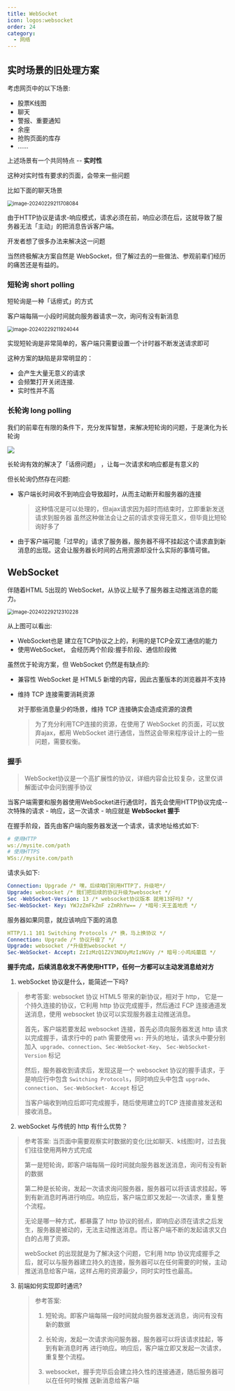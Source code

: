 ```yaml
---
title: WebSocket
icon: logos:websocket
order: 24
category:
  - 网络
---
```


## 实时场景的旧处理方案

考虑网页中的以下场景: 

- 股票K线图
- 聊天
- 警报、重要通知
- 余座
- 抢购页面的库存
- ......

上述场景有一个共同特点 -- **实时性**

这种对实时性有要求的页面，会带来一些问题

比如下面的聊天场景

<img src="../../../../src/.vuepress/public/assets/images/more-than-code/network/webSocket/image-20240229211708084.png" alt="image-20240229211708084" style="zoom:80%;" />

由于HTTP协议是请求-响应模式，请求必须在前，响应必须在后，这就导致了服务器无法「主动」的把消息告诉客户端。

开发者想了很多办法来解决这一问题

当然终极解决方案自然是 WebSocket，但了解过去的一些做法、参观前辈们经历的痛苦还是有益的。

### 短轮询 short polling

短轮询是一种「话痨式」的方式

客户端每隔一小段时间就向服务器请求一次，询问有没有新消息

<img src="../../../../src/.vuepress/public/assets/images/more-than-code/network/webSocket/image-20240229211924044.png" alt="image-20240229211924044" style="zoom:80%;" />

实现短轮询是非常简单的，客户端只需要设置一个计时器不断发送请求即可

这种方案的缺陷是非常明显的：

- 会产生大量无意义的请求
- 会频繁打开关闭连接.
- 实时性并不高

### 长轮询 long polling

我们的前辈在有限的条件下，充分发挥智慧，来解决短轮询的问题，于是演化为长轮询

![](../../../../src/.vuepress/public/assets/images/more-than-code/network/webSocket/image-20240229212111564.png)

长轮询有效的解决了「话痨问题」 ，让每一次请求和响应都是有意义的

但长轮询仍然存在问题:

- 客户端长时间收不到响应会导致超时，从而主动断开和服务器的连接

  > 这种情况是可以处理的，但ajax请求因为超时而结束时，立即重新发送请求到服务器
  > 虽然这种做法会让之前的请求变得无意义，但毕竟比短轮询好多了

- 由于客户端可能「过早的」请求了服务器，服务器不得不挂起这个请求直到新消息的出现。这会让服务器长时间的占用资源却没什么实际的事情可做。

## WebSocket

伴随着HTML 5出现的 WebSocket，从协议上赋予了服务器主动推送消息的能力。

<img src="../../../../src/.vuepress/public/assets/images/more-than-code/network/webSocket/image-20240229212310228.png" alt="image-20240229212310228" style="zoom:80%;" />

从上图可以看出:

- WebSocket也是 建立在TCP协议之上的，利用的是TCP全双工通信的能力
- 使用WebSocket， 会经历两个阶段:握手阶段、通信阶段微

虽然优于轮询方案，但 WebSocket 仍然是有缺点的:

- 兼容性
  WebSocket 是 HTML5 新增的内容，因此古董版本的浏览器并不支持

- 维持 TCP 连接需要消耗资源

  对于那些消息量少的场景，维持 TCP 连接确实会造成资源的浪费

  > 为了充分利用TCP连接的资源，在使用了 WebSocket 的页面，可以放弃ajax，都用 WebSocket 进行通信，当然这会带来程序设计上的一些问题，需要权衡。

### 握手

> WebSocket协议是一个高扩展性的协议，详细内容会比较复杂，这里仅讲解面试中会问到握手协议

当客户端需要和服务器使用WebSocket进行通信时，首先会使用HTTP协议完成--次特殊的请求 - 响应，这一次请求 - 响应就是 **WebSocket 握手**

在握手阶段，首先由客户端向服务器发送一个请求，请求地址格式如下:
````yaml
# 使用HTTP
ws://mysite.com/path
# 使用HTTPS 
WSs://mysite.com/path
````

请求头如下:

````yaml
Connection: Upgrade /* 嘿，后续咱们别用HTTP了，升级吧*/
Upgrade: websocket /* 我们把后续的协议升级为websocket */
Sec -WebSocket-Version: 13 /* websocket协议版本 就用13好吗? */
Sec-WebSocket- Key: YWJzZmFkZmF zZmRhYw== / *暗号:天王盖地虎 */
````

服务器如果同意，就应该响应下面的消息

````yaml
HTTP/1.1 101 Switching Protocols /* 换，马上换协议 */
Connection: Upgrade /* 协议升级了 */
Upgrade: websocket /*升级到websocket */
Sec-WebSocket- Accept: ZzIzMzQ1Z2V3NDUyMzIzNGVy /* 暗号:小鸡炖蘑菇 */
````

**握手完成，后续消息收发不再使用HTTP，任何一方都可以主动发消息给对方**

1. webSocket 协议是什么，能简述一下吗?

  > 参考答案:
  > websocket 协议 HTML5 带来的新协议，相对于 http， 它是一个持久连接的协议，它利用 http 协议完成握手，然后通过 FCP 连接通道发送消息，使用 websocket 协议可以实现服务器主动推送消息。
  >
  > 首先，客户端若要发起 websocket 连接，首先必须向服务器发送 http 请求以完成握手，请求行中的 path 需要使用 `ws:` 开头的地址，请求头中要分别加入` upgrade`、`connection`、`Sec-WebSocket-Key`、 `Sec-WebSocket-Version` 标记
  >
  > 然后，服务器收到请求后，发现这是一个 websocket 协议的握手请求，于是响应行中包含 `Switching Protocols`，同时响应头中包含 `upgrade`、 `connection`、 `Sec-WebSocket- Accept` 标记
  >
  > 当客户端收到响应后即可完成握手，随后使用建立的TCP 连接直接发送和接收消息。

2. webSocket 与传统的 http 有什么优势？

  > 参考答案:
  > 当页面中需要观察实时数据的变化(比如聊天、k线图)时，过去我们往往使用两种方式完成
  >
  > 第一是短轮询，即客户端每隔一段时间就向服务器发送消息，询问有没有新的数据
  >
  > 第二种是长轮询，发起一次请求询问服务器，服务器可以将该请求挂起，等到有新消息时再进行响应。响应后，客户端立即又发起一-次请求，重复整个流程。
  >
  > 无论是哪一种方式，都暴露了 http  协议的弱点，即响应必须在请求之后发生，服务器是被动的，无法主动推送消息。而让客户端不断的发起请求又白白的占用了资源。
  >
  > webSocket 的出现就是为了解决这个问题，它利用 http 协议完成握手之后，就可以与服务器建立持久的连接，服务器可以在任何需要的时候，主动推送消息给客户端，这样占用的资源最少，同时实时性也最高。

3. 前端如何实现即时通讯?

   > 参考答案:
   >
   > 1. 短轮询。即客户端每隔一段时间就向服务器发送消息，询问有没有新的数据
   > 2. 长轮询，发起一次请求询问服务器，服务器可以将该请求挂起，等到有新消息时再
   >    进行响应。响应后，客户端立即又发起一次请求，重复整个流程。
   >
   > 3. websocket，握手完毕后会建立持久性的连接通道，随后服务器可以在任何时候推
   >    送新消息给客户端

